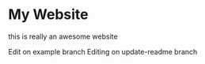 # My Website

this is really an awesome website

Edit on example branch
Editing on update-readme branch
